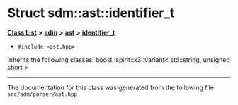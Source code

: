 
# Struct sdm::ast::identifier\_t

<link rel="stylesheet" href="https://cdnjs.cloudflare.com/ajax/libs/KaTeX/0.5.1/katex.min.css">
<link rel="stylesheet" href="https://cdn.jsdelivr.net/github-markdown-css/2.2.1/github-markdown.css"/>



[**Class List**](annotated.md) **>** [**sdm**](namespacesdm.md) **>** [**ast**](namespacesdm_1_1ast.md) **>** [**identifier\_t**](structsdm_1_1ast_1_1identifier__t.md)





* `#include <ast.hpp>`



Inherits the following classes: boost::spirit::x3::variant< std::string, unsigned short >





















------------------------------
The documentation for this class was generated from the following file `src/sdm/parser/ast.hpp`